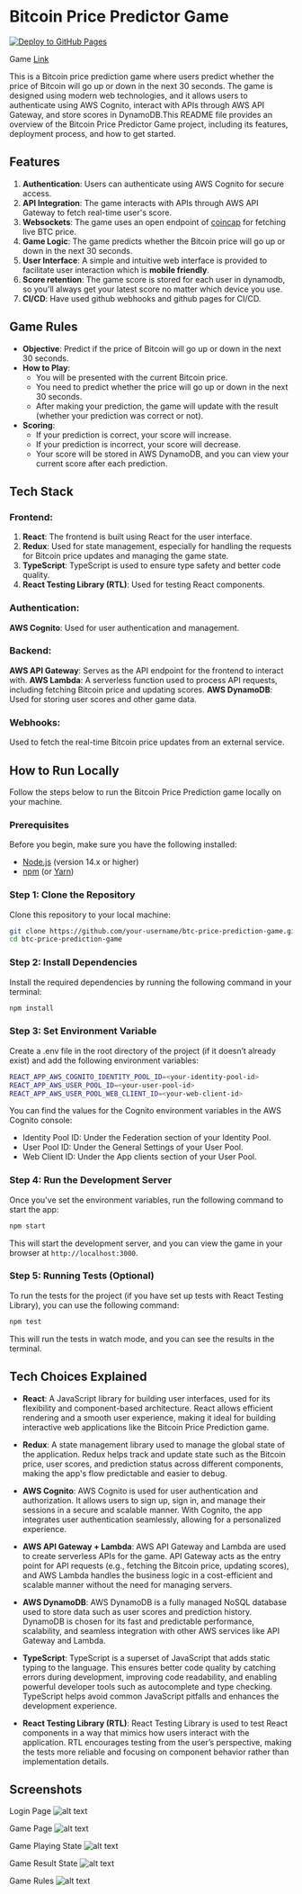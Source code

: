 # Bitcoin Price Predictor Game  

[![Deploy to GitHub Pages](https://github.com/ishwarrimal/btc-predictor/actions/workflows/deploy.yml/badge.svg)](https://github.com/ishwarrimal/btc-predictor/actions/workflows/deploy.yml)

Game [Link](https://ishwarrimal.github.io/btc-predictor/)

This is a Bitcoin price prediction game where users predict whether the price of Bitcoin will go up or down in the next 30 seconds. The game is designed using modern web technologies, and it allows users to authenticate using AWS Cognito, interact with APIs through AWS API Gateway, and store scores in DynamoDB.This README file provides an overview of the Bitcoin Price Predictor Game project, including its features, deployment process, and how to get started.

## Features

1. **Authentication**: Users can authenticate using AWS Cognito for secure access.
2. **API Integration**: The game interacts with APIs through AWS API Gateway to fetch real-time user's score.
3. **Websockets**: The game uses an open endpoint of [coincap](wss://ws.coincap.io/prices?assets=bitcoin) for fetching live BTC price.
4. **Game Logic**: The game predicts whether the Bitcoin price will go up or down in the next 30 seconds.
5. **User Interface**: A simple and intuitive web interface is provided to facilitate user interaction which is **mobile friendly**.
6. **Score retention**: The game score is stored for each user in dynamodb, so you'll always get your latest score no matter which device you use.
7. **CI/CD**: Have used github webhooks and github pages for CI/CD.

## Game Rules
- **Objective**: Predict if the price of Bitcoin will go up or down in the next 30 seconds.
- **How to Play**:
    - You will be presented with the current Bitcoin price.
    - You need to predict whether the price will go up or down in the next 30 seconds.
    - After making your prediction, the game will update with the result (whether your prediction was correct or not).
- **Scoring**:
    - If your prediction is correct, your score will increase.
    - If your prediction is incorrect, your score will decrease.
    - Your score will be stored in AWS DynamoDB, and you can view your current score after each prediction.

## Tech Stack

### Frontend:

1. **React**: The frontend is built using React for the user interface.
2. **Redux**: Used for state management, especially for handling the requests for Bitcoin price updates and managing the game state.
3. **TypeScript**: TypeScript is used to ensure type safety and better code quality.
4. **React Testing Library (RTL)**: Used for testing React components.

### Authentication:

**AWS Cognito**: Used for user authentication and management.

### Backend:

**AWS API Gateway**: Serves as the API endpoint for the frontend to interact with.
**AWS Lambda**: A serverless function used to process API requests, including fetching Bitcoin price and updating scores.
**AWS DynamoDB**: Used for storing user scores and other game data.


### Webhooks:
Used to fetch the real-time Bitcoin price updates from an external service.

## How to Run Locally
Follow the steps below to run the Bitcoin Price Prediction game locally on your machine.


### Prerequisites

Before you begin, make sure you have the following installed:
- [Node.js](https://nodejs.org/en/) (version 14.x or higher)
- [npm](https://www.npmjs.com/) (or [Yarn](https://yarnpkg.com/))

### Step 1: Clone the Repository

Clone this repository to your local machine:

```bash
git clone https://github.com/your-username/btc-price-prediction-game.git
cd btc-price-prediction-game
```

### Step 2: Install Dependencies

Install the required dependencies by running the following command in your terminal:
```bash
npm install
```

### Step 3: Set Environment Variable

Create a .env file in the root directory of the project (if it doesn’t already exist) and add the following environment variables:
```bash
REACT_APP_AWS_COGNITO_IDENTITY_POOL_ID=<your-identity-pool-id>
REACT_APP_AWS_USER_POOL_ID=<your-user-pool-id>
REACT_APP_AWS_USER_POOL_WEB_CLIENT_ID=<your-web-client-id>
```

You can find the values for the Cognito environment variables in the AWS Cognito console:

- Identity Pool ID: Under the Federation section of your Identity Pool.
- User Pool ID: Under the General Settings of your User Pool.
- Web Client ID: Under the App clients section of your User Pool.

### Step 4: Run the Development Server

Once you've set the environment variables, run the following command to start the app:
```bash
npm start
```

This will start the development server, and you can view the game in your browser at `http://localhost:3000`.

### Step 5: Running Tests (Optional)
To run the tests for the project (if you have set up tests with React Testing Library), you can use the following command:
```bash
npm test
```
This will run the tests in watch mode, and you can see the results in the terminal.


## Tech Choices Explained

- **React**: A JavaScript library for building user interfaces, used for its flexibility and component-based architecture. React allows efficient rendering and a smooth user experience, making it ideal for building interactive web applications like the Bitcoin Price Prediction game.

- **Redux**: A state management library used to manage the global state of the application. Redux helps track and update state such as the Bitcoin price, user scores, and prediction status across different components, making the app's flow predictable and easier to debug.

- **AWS Cognito**: AWS Cognito is used for user authentication and authorization. It allows users to sign up, sign in, and manage their sessions in a secure and scalable manner. With Cognito, the app integrates user authentication seamlessly, allowing for a personalized experience.

- **AWS API Gateway + Lambda**: AWS API Gateway and Lambda are used to create serverless APIs for the game. API Gateway acts as the entry point for API requests (e.g., fetching the Bitcoin price, updating scores), and AWS Lambda handles the business logic in a cost-efficient and scalable manner without the need for managing servers.

- **AWS DynamoDB**: AWS DynamoDB is a fully managed NoSQL database used to store data such as user scores and prediction history. DynamoDB is chosen for its fast and predictable performance, scalability, and seamless integration with other AWS services like API Gateway and Lambda.

- **TypeScript**: TypeScript is a superset of JavaScript that adds static typing to the language. This ensures better code quality by catching errors during development, improving code readability, and enabling powerful developer tools such as autocomplete and type checking. TypeScript helps avoid common JavaScript pitfalls and enhances the development experience.

- **React Testing Library (RTL)**: React Testing Library is used to test React components in a way that mimics how users interact with the application. RTL encourages testing from the user’s perspective, making the tests more reliable and focusing on component behavior rather than implementation details.

## Screenshots

Login Page
![alt text](<Screenshot 2024-11-26 at 8.40.13 PM.png>)

Game Page
![alt text](<Screenshot 2024-11-26 at 8.40.32 PM.png>)

Game Playing State
![alt text](<Screenshot 2024-11-26 at 8.40.44 PM.png>)

Game Result State
![alt text](<Screenshot 2024-11-26 at 8.41.45 PM.png>)

Game Rules
![alt text](<Screenshot 2024-11-26 at 8.42.15 PM.png>)
